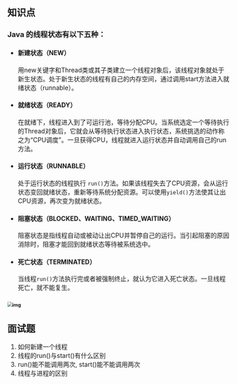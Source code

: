 ## 知识点

### Java 的线程状态有以下五种：

- #### 新建状态（NEW）

   用new关键字和Thread类或其子类建立一个线程对象后，该线程对象就处于新生状态。处于新生状态的线程有自己的内存空间，通过调用start方法进入就绪状态（runnable）。

- #### 就绪状态（READY）

   在就绪下，线程进入到了可运行池，等待分配CPU。当系统选定一个等待执行的Thread对象后，它就会从等待执行状态进入执行状态，系统挑选的动作称之为“CPU调度”。一旦获得CPU，线程就进入运行状态并自动调用自己的run方法。

- #### 运行状态（RUNNABLE）

   处于运行状态的线程执行 `run()`方法。如果该线程失去了CPU资源，会从运行状态变回就绪状态，重新等待系统分配资源。可以使用`yield()`方法使其让出CPU资源，再次变为就绪状态。

- #### 阻塞状态（BLOCKED、WAITING、TIMED_WAITING）

   阻塞状态是指线程自动或被动让出CPU并暂停自己的运行。当引起阻塞的原因消除时，阻塞才能回到就绪状态等待被系统选中。

- #### 死亡状态（TERMINATED）

   当线程`run()`方法执行完或者被强制终止，就认为它进入死亡状态。一旦线程死亡，就不能复生。

### <img src="https://www.yiibai.com/uploads/article/2018/10/10/175246_53666.png" alt="img" style="zoom:67%;" />





## 面试题

1. 如何新建一个线程
2. 线程的run()与start()有什么区别
3. run()能不能调用两次, start()能不能调用两次
4. 线程与进程的区别